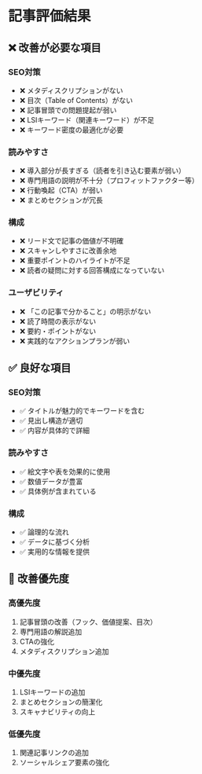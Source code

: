 # 記事評価結果

## ❌ 改善が必要な項目

### SEO対策
- ❌ メタディスクリプションがない
- ❌ 目次（Table of Contents）がない  
- ❌ 記事冒頭での問題提起が弱い
- ❌ LSIキーワード（関連キーワード）が不足
- ❌ キーワード密度の最適化が必要

### 読みやすさ
- ❌ 導入部分が長すぎる（読者を引き込む要素が弱い）
- ❌ 専門用語の説明が不十分（プロフィットファクター等）
- ❌ 行動喚起（CTA）が弱い
- ❌ まとめセクションが冗長

### 構成
- ❌ リード文で記事の価値が不明確
- ❌ スキャンしやすさに改善余地
- ❌ 重要ポイントのハイライトが不足
- ❌ 読者の疑問に対する回答構成になっていない

### ユーザビリティ
- ❌ 「この記事で分かること」の明示がない
- ❌ 読了時間の表示がない
- ❌ 要約・ポイントがない
- ❌ 実践的なアクションプランが弱い

## ✅ 良好な項目

### SEO対策
- ✅ タイトルが魅力的でキーワードを含む
- ✅ 見出し構造が適切
- ✅ 内容が具体的で詳細

### 読みやすさ
- ✅ 絵文字や表を効果的に使用
- ✅ 数値データが豊富
- ✅ 具体例が含まれている

### 構成
- ✅ 論理的な流れ
- ✅ データに基づく分析
- ✅ 実用的な情報を提供

## 🎯 改善優先度

### 高優先度
1. 記事冒頭の改善（フック、価値提案、目次）
2. 専門用語の解説追加
3. CTAの強化
4. メタディスクリプション追加

### 中優先度
1. LSIキーワードの追加
2. まとめセクションの簡潔化
3. スキャナビリティの向上

### 低優先度
1. 関連記事リンクの追加
2. ソーシャルシェア要素の強化